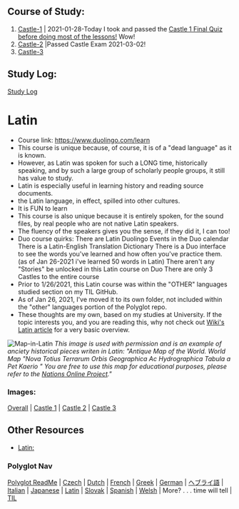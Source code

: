 ## Course of Study:
1. [Castle-1](https://github.com/EO4wellness/T-I-L/tree/main/polyglot/latin/Castle-1) | 
   2021-01-28-Today I took and passed the [Castle 1 Final Quiz before doing most of the lessons!](https://github.com/EO4wellness/T-I-L/blob/main/polyglot/Latin/Images/2021-01-28_took-and-passed-latin-quiz-today-with-a-perfect-score.png)  Wow!  
2. [Castle-2](https://github.com/EO4wellness/T-I-L/tree/main/polyglot/latin/Castle-2) |Passed Castle Exam 2021-03-02!
3. [Castle-3](https://github.com/EO4wellness/T-I-L/tree/main/polyglot/latin/Castle-3)


## Study Log:
[Study Log](https://github.com/EO4wellness/T-I-L/tree/main/polyglot/latin/study-log)

# Latin 
* Course link: https://www.duolingo.com/learn 
* This course is unique because, of course, it is of a "dead language" as it is known. 
* However, as Latin was spoken for such a LONG time, historically speaking, and by such a large group of scholarly people groups, it still has value to study.
* Latin is especially useful in learning history and reading source documents.
* the Latin language, in effect, spilled into other cultures. 
* It is FUN to learn 
* This course is also unique because it is entirely spoken, for the sound files, by real people who are not native Latin speakers. 
* The fluency of the speakers gives you the sense, if they did it, I can too! 
* Duo course quirks:
    There are Latin Duolingo Events in the Duo calendar 
    There is a Latin-English Translation Dictionary 
    There is a Duo interface to see the words you've learned and how often you've practice them. 
    (as of Jan 26-2021 i've learned 50 words in Latin)
    There aren't any "Stories" be unlocked in this Latin course on Duo 
    There are only 3 Castles to the entire course 
* Prior to 1/26/2021, this Latin course was within the "OTHER" languages studied section on my TIL GitHub.  
* As of Jan 26, 2021, I've moved it to its own folder, not included within the "other" languages portion of the Polyglot repo. 
* These thoughts are my own, based on my studies at University.  If the topic interests you, and you are reading this, why not check out [Wiki's Latin article](https://en.wikipedia.org/wiki/Latin) for a very basic overview.

![Map-in-Latin](https://www.nationsonline.org/maps/Pieter-van-den-Keere-worldmap.jpg)
*This image is used with permission and is an example of anciety historical pieces writen in Latin: "Antique Map of the World. World Map "Nova Totius Terrarum Orbis Geographica Ac Hydrographica Tabula a Pet Kaerio " You are free to use this map for educational purposes, please refer to the [Nations Online Project](https://www.nationsonline.org/oneworld/map/antique-world-map.htm)."*

### Images: 
[Overall](https://github.com/EO4wellness/T-I-L/tree/main/polyglot/latin/Images) | [Castle 1](https://github.com/EO4wellness/T-I-L/tree/main/polyglot/latin/Castle-1/Images) | [Castle 2](https://github.com/EO4wellness/T-I-L/tree/main/polyglot/latin/Castle-2/Images) | [Castle 3](https://github.com/EO4wellness/T-I-L/tree/main/polyglot/latin/Castle-3/Images)
<br>

## Other Resources 
* [Latin:](https://duolingo.fandom.com/wiki/Latin)

### Polyglot Nav
[Polyglot ReadMe](https://github.com/EO4wellness/T-I-L/blob/main/polyglot/README.md) | [Czech](https://github.com/EO4wellness/T-I-L/tree/main/polyglot/la-otra/Czech) |  [Dutch](https://github.com/EO4wellness/T-I-L/tree/main/polyglot/la-otra/Dutch) |  [French](https://github.com/EO4wellness/T-I-L/tree/main/polyglot/la-otra/French) | [Greek](https://github.com/EO4wellness/T-I-L/blob/main/polyglot/la-otra/Greek/readme.md) |  [German](https://github.com/EO4wellness/T-I-L/tree/main/polyglot/aleman) |  [ヘブライ語](https://github.com/EO4wellness/T-I-L/tree/main/polyglot/la-otra/%E3%83%98%E3%83%96%E3%83%A9%E3%82%A4%E8%AA%9E) | [Italian](https://github.com/EO4wellness/T-I-L/tree/main/polyglot/italiano) |  [Japanese](https://github.com/EO4wellness/T-I-L/tree/main/polyglot/japon%C3%A9s) | [Latin](https://github.com/EO4wellness/T-I-L/tree/main/polyglot/Latin) | [Slovak](https://github.com/EO4wellness/T-I-L/tree/main/polyglot/eslovaco) | [Spanish](https://github.com/EO4wellness/T-I-L/tree/main/polyglot/espa%C3%B1ol) | [Welsh](https://github.com/EO4wellness/T-I-L/tree/main/polyglot/gales) |  More? . . . time will tell | [TIL](https://github.com/EO4wellness/T-I-L)
